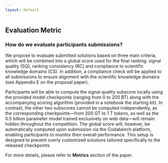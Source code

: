 ```yaml
---
layout: default
---
```


## Evaluation Metric

### How do we evaluate participants submissions?

We propose to evaluate submitted solutions based on three main criteria, which will be combined into a global score used for the final ranking: signal quality (SQ), ranking consistency (RC) and compliance to scientific knowledge domains (CS). In addition, a compliance check will be applied to all submissions to ensure alignment with the scientific knowledge domains (see Appendix E on the proposal paper).

<!-- <div class="math-content">
The overall score is computed as a weighted sum:

$$
\text{Score} = \alpha_{1} \times \text{Score}_{\text{SQ}} + \alpha_{2} \times \text{Score}_{\text{RC}} + \alpha_{3} \times \text{Score}_{\text{CS}}
$$

Here, $\alpha_{SQ}$, $\alpha_{RC}$ and $\alpha_{CS}$ are weighting coefficients that reflect the relative importance of each criterion. We set the initial weights as $\alpha_{1} = 0.5$, $\alpha_{2} = 0.1$ and $\alpha_{3} = 0.4$, thereby placing greater emphasis on signal quality and compliance to scientific knowledge, which we consider the most important metrics in evaluating submissions.
</div> -->

Participants will be able to compute the signal quality subscore locally using the provided model checkpoints (ranging from 0 to 200 BT) along with the accompanying scoring algorithm (provided in a notebook the starting kit). In contrast, the other two subscores cannot be computed independently, as the corresponding checkpoints—from 200 GT to 1 T tokens, as well as the 0.5 billion parameter model trained exclusively on web data—will remain hidden throughout the competition. The global score will, however, be automatically computed upon submission via the Codabench platform, enabling participants to monitor their overall performance. This setup is designed to prevent overly customized solutions tailored specifically to the released checkpoints

For more details, please refer to **Metrics** section of the paper.